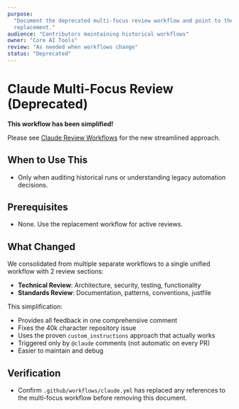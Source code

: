 ```yaml
---
purpose:
  "Document the deprecated multi-focus review workflow and point to the
  replacement."
audience: "Contributors maintaining historical workflows"
owner: "Core AI Tools"
review: "As needed when workflows change"
status: "Deprecated"
---
```


# Claude Multi-Focus Review (Deprecated)

**This workflow has been simplified!**

Please see [Claude Review Workflows](./claude-review-workflows.md) for the new
streamlined approach.

## When to Use This

- Only when auditing historical runs or understanding legacy automation
  decisions.

## Prerequisites

- None. Use the replacement workflow for active reviews.

## What Changed

We consolidated from multiple separate workflows to a single unified workflow
with 2 review sections:

- **Technical Review**: Architecture, security, testing, functionality
- **Standards Review**: Documentation, patterns, conventions, justfile

This simplification:

- Provides all feedback in one comprehensive comment
- Fixes the 40k character repository issue
- Uses the proven `custom_instructions` approach that actually works
- Triggered only by `@claude` comments (not automatic on every PR)
- Easier to maintain and debug

## Verification

- Confirm `.github/workflows/claude.yml` has replaced any references to the
  multi-focus workflow before removing this document.
